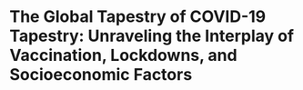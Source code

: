 # The Global Tapestry of COVID-19 Tapestry: Unraveling the Interplay of Vaccination, Lockdowns, and Socioeconomic Factors
 
